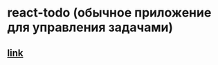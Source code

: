# react-todo (обычное приложение для управления задачами)
## [link](https://react-todo-4345f.web.app)